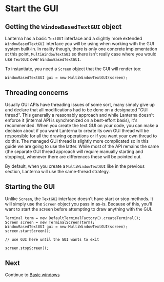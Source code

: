 # Start the GUI
## Getting the `WindowBasedTextGUI` object ###
Lanterna has a basic `TextGUI` interface and a slightly more extended `WindowBasedTextGUI` interface you will be using
when working with the GUI system built-in. In reality though, there is only one concrete implementation at this point,
`MultiWindowTextGUI` so there isn't really case where you would use `TextGUI` over `WindowBasedTextGUI`.

To instantiate, you need a `Screen` object that the GUI will render too:

    WindowBasedTextGUI gui = new MultiWindowTextGUI(screen);

## Threading concerns
Usually GUI APIs have threading issues of some sort, many simply give up and declare that all modifications had to be
done on a designated "GUI thread". This generally a reasonably approach and while Lanterna doesn't enforce it 
(internal API is synchronized on a best-effort basis), it's recommended. When you create the text GUI on your code,
you can make a decision about if you want Lanterna to create its own GUI thread will be responsible for all the drawing
operations or if you want your own thread to do this. The managed GUI thread is slightly more complicated so in this
guide we are going to use the latter. While most of the API remains the same (the separate GUI thread approach will
require manually starting and stopping), whenever there are differences these will be pointed out.
 
By default, when you create a `MultiWindowTextGUI` like in the previous section, Lanterna will use the same-thread 
strategy.

## Starting the GUI
Unlike `Screen`, the `TextGUI` interface doesn't have start or stop methods. It will simply use the `Screen` object you
pass in as-is. Because of this, you'll want to start the screen before attempting to draw anything with the GUI.

    Terminal term = new DefaultTerminalFactory().createTerminal();
    Screen screen = new TerminalScreen(term);
    WindowBasedTextGUI gui = new MultiWindowTextGUI(screen);
    screen.startScreen();
    
    // use GUI here until the GUI wants to exit
    
    screen.stopScreen();
    
## Next
Continue to [Basic windows](GUIGuideWindows.md)